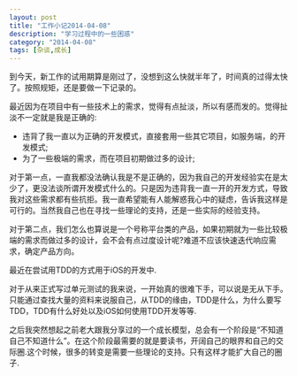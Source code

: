 ```yaml
---
layout: post
title: "工作小记2014-04-08"
description: "学习过程中的一些困惑"
category: "2014-04-08"
tags: [杂谈,成长]
---
```


到今天，新工作的试用期算是刚过了，没想到这么快就半年了，时间真的过得太快了。按照规矩，还是要做一下记录的。

最近因为在项目中有一些技术上的需求，觉得有点扯淡，所以有感而发的。觉得扯淡不一定就是我是正确的:

* 违背了我一直以为正确的开发模式，直接套用一些其它项目，如服务端，的开发模式;
* 为了一些极端的需求，而在项目初期做过多的设计;

对于第一点，一直我都没法确认我是不是正确的，因为我自己的开发经验实在是太少了，更没法谈所谓开发模式什么的。只是因为违背我一直一开的开发方式，导致我对这些需求都有些抗拒。我一直希望能有人能解惑我心中的疑虑，告诉我这样是可行的。当然我自己也在寻找一些理论的支持，还是一些实际的经验支持。

对于第二点，我们怎么也算说是一个号称平台类的产品，如果初期就为一些比较极端的需求而做过多的设计，会不会有点过度设计呢?难道不应该快速迭代响应需求，确定产品方向。

最近在尝试用TDD的方式用于iOS的开发中.

对于从来正式写过单元测试的我来说，一开始真的很难下手，可以说是无从下手。只能通过查找大量的资料来说服自己，从TDD的缘由，TDD是什么，为什么要写TDD，TDD有什么好处以及iOS如何使用TDD开发等等.

之后我突然想起之前老大跟我分享过的一个成长模型，总会有一个阶段是“不知道自己不知道什么”。在这个阶段最需要的就是要读书，开阔自己的眼界和自己的交际圈.这个时候，很多的转变是需要一些理论的支持。只有这样才能扩大自己的圈子.